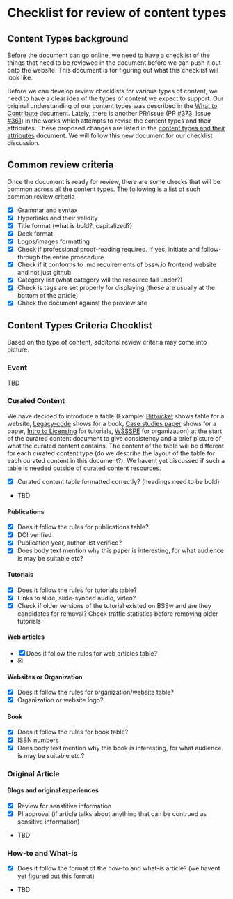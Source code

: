 # Checklist for review of content types


## Content Types background
Before the document can go online, we need to have a checklist of the things that need to be reviewed in the document before we can push it out onto the website. This document is for figuring out what this checklist will look like.

Before we can develop review checklists for various types of content, we need to
have a clear idea of the types of content we expect to support.  Our original understanding of our content types was described in the [What to Contribute](https://github.com/betterscientificsoftware/betterscientificsoftware.github.io/blob/91648f8f992639ad8a9f5467e00cf6dc1bec21a7/WhatToContribute.md) document. Lately, there is another PR/issue (PR [#373](https://github.com/betterscientificsoftware/betterscientificsoftware.github.io/pull/373), Issue [#361](https://github.com/betterscientificsoftware/betterscientificsoftware.github.io/issues/361)) in the works which attempts to revise the content types and their attributes. These proposed changes are listed in the [content types and their attributes](https://github.com/betterscientificsoftware/betterscientificsoftware.github.io/blob/markcmiller86-content-types-doc/Site/ContentTypes.md) document. We will follow this new document for our checklist discussion.

## Common review criteria
Once the document is ready for review, there are some checks that will be common across all the content types. The following is a list of such common review criteria
- [x] Grammar and syntax
- [x] Hyperlinks and their validity
- [x] Title format (what is bold?, capitalized?)
- [x] Deck format
- [x] Logos/images formatting
- [x] Check if professional proof-reading required. If yes, initiate and follow-through the entire proecedure
- [x] Check if it conforms to .md requirements of bssw.io frontend website and not just github
- [x] Category list (what category will the resource fall under?)
- [x] Check is tags are set properly for displaying (these are usually at the bottom of the article)
- [x] Check the document against the preview site

## Content Types Criteria Checklist
Based on the type of content, additonal review criteria may come into picture.

### Event
TBD

### Curated Content
We have decided to introduce a table (Example: [Bitbucket](https://bssw.io/items/an-introduction-to-bitbucket/) shows table for a website, [Legacy-code](https://bssw.io/items/working-effectively-with-legacy-code/) shows for a book, [Case studies paper](https://bssw.io/items/software-development-practices-in-academia-a-case-study-comparison/) shows for a paper, [Intro to Licensing](https://bssw.io/items/an-introduction-to-software-licensing/) for tutorials, [WSSSPE](https://bssw.io/items/an-introduction-to-the-wssspe-organization/) for organization) at the start of the curated content document to give consistency and a brief picture of what the curated content contains. The content of the table will be different for each curated content type (do we describe the layout of the table for each curated content in this document?). We havent yet discussed if such a table is needed outside of curated content resources.

- [x] Curated content table formatted correctly? (headings need to be bold)
- TBD

#### Publications
- [x] Does it follow the rules for publications table?
- [x] DOI verified
- [x] Publication year, author list verified?
- [x] Does body text mention why this paper is interesting, for what audience is may be suitable etc?

#### Tutorials
- [x] Does it follow the rules for tutorials table?
- [x] Links to slide, slide-synced audio, video?
- [x] Check if older versions of the tutorial existed on BSSw and are they candidates for removal? Check traffic statistics before removing older tutorials

#### Web articles
- [x] Does it follow the rules for web articles table?
- [x]

#### Websites or Organization
- [x] Does it follow the rules for organization/website table?
- [x] Organization or website logo?

#### Book
- [x] Does it follow the rules for book table?
- [x] ISBN numbers
- [x] Does body text mention why this book is interesting, for what audience is may be suitable etc.?

### Original Article 

#### Blogs and original experiences
- [x] Review for senstitive information
- [x] PI approval (if article talks about anything that can be contrued as sensitive information)
- TBD


### How-to and What-is
- [x] Does it follow the format of the how-to and what-is article? (we havent yet figured out this format)
- TBD
